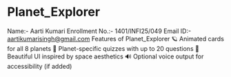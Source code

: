 # Planet_Explorer
Name:- Aarti Kumari
Enrollment No.:- 1401/INFI25/049
Email ID:- aartikumarisingh@gmail.com
Features of Planet_Explorer
🪐 Animated cards for all 8 planets
🎯 Planet-specific quizzes with up to 20 questions
🎨 Beautiful UI inspired by space aesthetics
🔊 Optional voice output for accessibility (if added)
